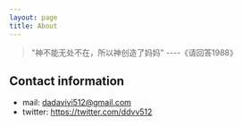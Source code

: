```yaml
---
layout: page
title: About
---
```


> "神不能无处不在，所以神创造了妈妈" ----《请回答1988》

## Contact information

* mail: dadavivi512@gmail.com
* twitter: https://twitter.com/ddvv512
